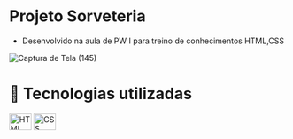 # Projeto Sorveteria
- Desenvolvido na aula de PW I para treino de conhecimentos HTML,CSS

![Captura de Tela (145)](https://user-images.githubusercontent.com/85001629/178153308-e1a314bf-6e4f-4221-a4d4-a02341a31a7c.png)

# 💼 Tecnologias utilizadas

<div>
<img align="center" alt="HTML" height="30" width="40" src="https://cdn.jsdelivr.net/gh/devicons/devicon/icons/html5/html5-plain.svg">
<img align="center" alt="CSS" height="30" width="40" src="https://cdn.jsdelivr.net/gh/devicons/devicon/icons/css3/css3-plain.svg">
</div>
